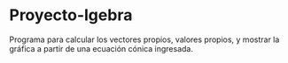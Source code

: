 # Proyecto-lgebra
Programa para calcular los vectores propios, valores propios, y mostrar la gráfica a partir de una ecuación cónica ingresada.
